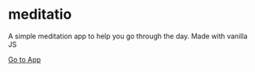 # meditatio

A simple meditation app to help you go through the day. Made with vanilla JS

[Go to App](https://ek-meditatio.netlify.app/)
